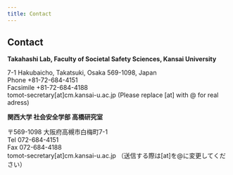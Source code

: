 ```yaml
---
title: Contact
---
```

## Contact
<i class="fas fa-caret-square-right"></i> **Takahashi Lab, Faculty of Societal Safety Sciences, Kansai University**

7-1 Hakubaicho, Takatsuki, Osaka 569-1098, Japan<br>
Phone +81-72-684-4151<br>
Facsimile +81-72-684-4188<br>
tomot-secretary[at]cm.kansai-u.ac.jp (Please replace [at] with @ for real adress)

<i class="fas fa-caret-square-right"></i> **関西大学 社会安全学部 高橋研究室**

〒569-1098 大阪府高槻市白梅町7-1<br>
Tel 072-684-4151<br>
Fax 072-684-4188<br>
tomot-secretary[at]cm.kansai-u.ac.jp （送信する際は[at]を@に変更してください）
